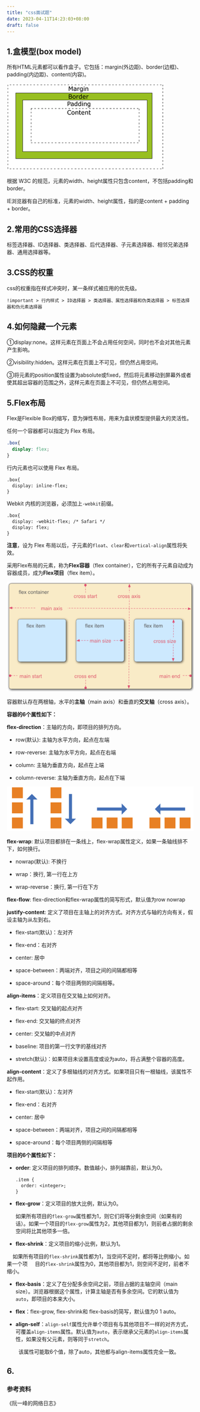 ```yaml
---
title: "css面试题"
date: 2023-04-11T14:23:03+08:00
draft: false
---
```


## 1.盒模型(box model)

所有HTML元素都可以看作盒子。它包括：margin(外边距)、border(边框)、padding(内边距)、content(内容)。

![](/images/box_model.png)

根据 W3C 的规范，元素的width、height属性只包含content，不包括padding和border。

IE浏览器有自己的标准，元素的width、height属性，指的是content + padding + border。

## 2.常用的CSS选择器

标签选择器、ID选择器、类选择器、后代选择器、子元素选择器、相邻兄弟选择器、通用选择器等。

## 3.CSS的权重

css的权重指在样式冲突时，某一条样式被应用的优先级。

`!important > 行内样式 > ID选择器 > 类选择器、属性选择器和伪类选择器 > 标签选择器和伪元素选择器`

## 4.如何隐藏一个元素

①display:none。这样元素在页面上不会占用任何空间，同时也不会对其他元素产生影响。

②visibility:hidden。这样元素在页面上不可见，但仍然占用空间。

③将元素的position属性设置为absolute或fixed，然后将元素移动到屏幕外或者使其超出容器的范围之外，这样元素在页面上不可见，但仍然占用空间。

## 5.Flex布局

Flex是Flexible Box的缩写，意为弹性布局，用来为盒状模型提供最大的灵活性。

任何一个容器都可以指定为 Flex 布局。

```css
.box{
  display: flex;
} 
```

行内元素也可以使用 Flex 布局。

```
.box{
  display: inline-flex;
}
```

 Webkit 内核的浏览器，必须加上`-webkit`前缀。

```
.box{
  display: -webkit-flex; /* Safari */
  display: flex;
}
```

**注意**，设为 Flex 布局以后，子元素的`float`、`clear`和`vertical-align`属性将失效。

采用Flex布局的元素，称为**Flex容器**（flex container），它的所有子元素自动成为容器成员，成为**Flex项目**（flex item）。

![](/images/flex.png)

容器默认存在两根轴，水平的**主轴**（main axis）和垂直的**交叉轴**（cross axis）。

**容器的6个属性如下：**

**flex-direction**：主轴的方向，即项目的排列方向。

- row(默认): 主轴为水平方向，起点在左端

- row-reverse: 主轴为水平方向，起点在右端

- column: 主轴为垂直方向，起点在上端

- column-reverse: 主轴为垂直方向，起点在下端

![](/images/flex-direction.png)

**flex-wrap**: 默认项目都排在一条线上，flex-wrap属性定义，如果一条轴线排不下，如何换行。

- nowrap(默认): 不换行

- wrap：换行, 第一行在上方

- wrap-reverse：换行, 第一行在下方

**flex-flow**: flex-direction和flex-wrap属性的简写形式，默认值为row nowrap

**justify-content**: 定义了项目在主轴上的对齐方式。对齐方式与轴的方向有关，假设主轴为从左到右。

- flex-start(默认)：左对齐

- flex-end：右对齐

- center: 居中

- space-between：两端对齐，项目之间的间隔都相等

- space-around：每个项目两侧的间隔相等。

**align-items**：定义项目在交叉轴上如何对齐。

- flex-start: 交叉轴的起点对齐

- flex-end: 交叉轴的终点对齐

- center: 交叉轴的中点对齐

- baseline: 项目的第一行文字的基线对齐

- stretch(默认)：如果项目未设置高度或设为auto，将占满整个容器的高度。

**align-content**：定义了多根轴线的对齐方式。如果项目只有一根轴线，该属性不起作用。

- flex-start(默认)：左对齐

- flex-end：右对齐

- center: 居中

- space-between：两端对齐，项目之间的间隔都相等

- space-around：每个项目两侧的间隔相等

**项目的6个属性如下：**

- **order**: 定义项目的排列顺序。数值越小，排列越靠前，默认为0。
  
  ```
  .item {
    order: <integer>;
  }
  ```

- **flex-grow**：定义项目的放大比例，默认为0。
  
  如果所有项目的`flex-grow`属性都为1，则它们将等分剩余空间（如果有的话）。如果一个项目的`flex-grow`属性为2，其他项目都为1，则前者占据的剩余空间将比其他项多一倍。

- **flex-shrink**：定义项目的缩小比例，默认为1。

    如果所有项目的`flex-shrink`属性都为1，当空间不足时，都将等比例缩小。如果一个项          目的`flex-shrink`属性为0，其他项目都为1，则空间不足时，前者不缩小。

- **flex-basis**：定义了在分配多余空间之前，项目占据的主轴空间（main size）。浏览器根据这个属性，计算主轴是否有多余空间。它的默认值为`auto`，即项目的本来大小。

- **flex**：flex-grow, flex-shrink和 flex-basis的简写，默认值为0 1 auto。

- **align-self**：`align-self`属性允许单个项目有与其他项目不一样的对齐方式，可覆盖`align-items`属性。默认值为`auto`，表示继承父元素的`align-items`属性，如果没有父元素，则等同于`stretch`。

        该属性可能取6个值，除了auto，其他都与align-items属性完全一致。

## 6.

### 参考资料

《阮一峰的网络日志》
